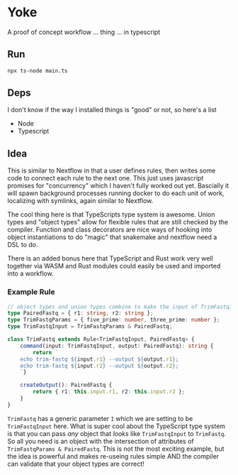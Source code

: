 # Yoke

A proof of concept workflow ... thing ... in typescript

## Run

```bash
npx ts-node main.ts
```

## Deps

I don't know if the way I installed things is "good" or not, so here's a list

- Node
- Typescript


## Idea

This is similar to Nextflow in that a user defines rules, then writes some code to connect each rule to the next one.
This just uses javascript promises for "concurrency" which I haven't fully worked out yet.
Bascially it will spawn background processes running docker to do each unit of work, localizing with symlinks, again similar to Nextflow.

The cool thing here is that TypeScripts type system is awesome.
Union types and "object types" allow for flexible rules that are still checked by the compiler.
Function and class decorators are nice ways of hooking into object instantiations to do "magic" that snakemake and nextflow need a DSL to do.

There is an added bonus here that TypeScript and Rust work very well together via WASM and Rust modules could easily be used and imported into a workflow.


### Example Rule

```typescript
// object types and union types combine to make the input of TrimFastqInput
type PairedFastq = { r1: string, r2: string };
type TrimFastqParams = { five_prime: number, three_prime: number };
type TrimFastqInput = TrimFastqParams & PairedFastq;

class TrimFastq extends Rule<TrimFastqInput, PairedFastq> {
    command(input: TrimFastqInput, output: PairedFastq): string {
        return `
    echo trim-fastq ${input.r1} --output ${output.r1};
    echo trim-fastq ${input.r2} --output ${output.r2};
    `}

    createOutput(): PairedFastq {
        return { r1: this.input.r1, r2: this.input.r2 };
    }
}
```

`TrimFastq` has a generic parameter `I` which we are setting to be `TrimFastqInput` here.
What is super cool about the TypeScript type system is that you can pass *any* object that _looks_ like `TrimFastqInput` to `TrimFastq`.
So all you need is an object with the intersection of attributes of `TrimFastqParams & PairedFastq`.
This is not the most exciting example, but the idea is powerful and makes re-useing rules simple AND the compiler can validate that your object types are correct!